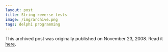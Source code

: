 ```yaml
---
layout: post
title: String reverse tests
image: /img/archive.png
tags: delphi programming
---
```

This archived post was originally published on November 23, 2008. Read it [here](/alex.ciobanu.org/index6c46.html).
